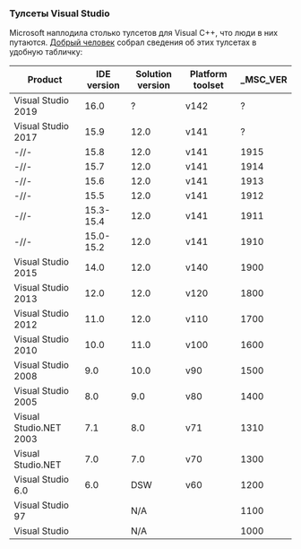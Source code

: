 ### Тулсеты Visual Studio

Microsoft наплодила столько тулсетов для Visual C++, что люди в них путаются. [Добрый человек](https://marcofoco.com/microsoft-visual-c-version-map/) собрал сведения об этих тулсетах в удобную табличку:

Product                | IDE version | Solution version | Platform toolset | _MSC_VER
-----------------------|-------------|------------------|------------------|---------
Visual Studio 2019     | 16.0        | ?                | v142             | ?
Visual Studio 2017     | 15.9        | 12.0             | v141             | ?
-//-                   | 15.8        | 12.0             | v141             | 1915
-//-                   | 15.7        | 12.0             | v141             | 1914
-//-                   | 15.6        | 12.0             | v141             | 1913
-//-                   | 15.5        | 12.0             | v141             | 1912
-//-                   | 15.3-15.4   | 12.0             | v141             | 1911
-//-                   | 15.0-15.2   | 12.0             | v141             | 1910
Visual Studio 2015     | 14.0        | 12.0             | v140             | 1900
Visual Studio 2013     | 12.0        | 12.0             | v120             | 1800
Visual Studio 2012     | 11.0        | 12.0             | v110             | 1700
Visual Studio 2010     | 10.0        | 11.0             | v100             | 1600
Visual Studio 2008     | 9.0         | 10.0             | v90              | 1500
Visual Studio 2005     | 8.0         | 9.0              | v80              | 1400
Visual Studio.NET 2003 | 7.1         | 8.0              | v71              | 1310
Visual Studio.NET      | 7.0         | 7.0              | v70              | 1300
Visual Studio 6.0      | 6.0         | DSW              | v60              | 1200
Visual Studio 97       |             | N/A              |                  | 1100
Visual Studio          |             | N/A              |                  | 1000
